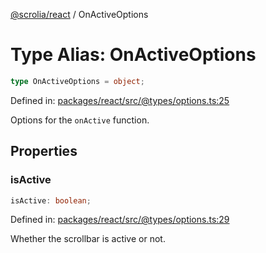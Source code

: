 [@scrolia/react](../README.md) / OnActiveOptions

# Type Alias: OnActiveOptions

```ts
type OnActiveOptions = object;
```

Defined in: [packages/react/src/@types/options.ts:25](https://github.com/alpheustangs/scrolia/blob/e478c3598c4b753ead9de3dc691e6078680b80a3/packages/react/src/@types/options.ts#L25)

Options for the `onActive` function.

## Properties

### isActive

```ts
isActive: boolean;
```

Defined in: [packages/react/src/@types/options.ts:29](https://github.com/alpheustangs/scrolia/blob/e478c3598c4b753ead9de3dc691e6078680b80a3/packages/react/src/@types/options.ts#L29)

Whether the scrollbar is active or not.
